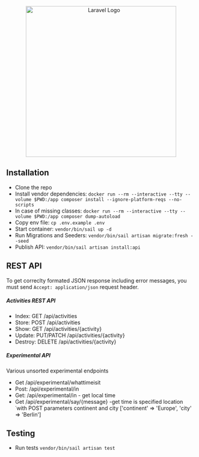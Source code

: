 <p align="center"><a href="https://laravel.com" target="_blank"><img src="https://raw.githubusercontent.com/laravel/art/master/logo-lockup/5%20SVG/2%20CMYK/1%20Full%20Color/laravel-logolockup-cmyk-red.svg" width="400" alt="Laravel Logo"></a></p>

## Installation
* Clone the repo
* Install vendor dependencies: `docker run --rm --interactive --tty --volume $PWD:/app composer install --ignore-platform-reqs --no-scripts`
* In case of missing classes: `docker run --rm --interactive --tty --volume $PWD:/app composer dump-autoload`
* Copy env file: `cp .env.example .env`
* Start container: `vendor/bin/sail up -d`
* Run Migrations and Seeders: `vendor/bin/sail artisan migrate:fresh --seed`
* Publish API: `vendor/bin/sail artisan install:api`


## REST API
To get correclty formated JSON response including error messages, you must send `Accept: application/json` request header.

##### Activities REST API
* Index: GET /api/activities
* Store: POST /api/activities
* Show: GET /api/activities/{activity}
* Update: PUT/PATCH /api/activities/{activity}
* Destroy: DELETE /api/activities/{activity}


##### Experimental API
Various unsorted experimental endpoints
* Get /api/experimental/whattimeisit
* Post: /api/experimental/in
* Get: /api/experimental/in - get local time
* Get /api/experimental/say/{message} -get time is specified location ˙with POST parameters continent and city ['continent' => 'Europe', 'city' => 'Berlin']

## Testing
* Run tests `vendor/bin/sail artisan test`

